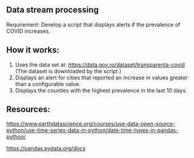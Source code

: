 Data stream processing
-------------------------------------

Requirement: Develop a script that displays alerts if the prevalence of COVID increases.

How it works:
---------------------

1. Uses the data set at: https://data.gov.ro/dataset/transparenta-covid
(The dataset is downloaded by the script.)
2. Displays an alert for cities that reported an increase in values greater than a configurable value.
3. Displays the counties with the highest prevalence in the last 10 days.

Resources:
----------

https://www.earthdatascience.org/courses/use-data-open-source-python/use-time-series-data-in-python/date-time-types-in-pandas-python/

https://pandas.pydata.org/docs
